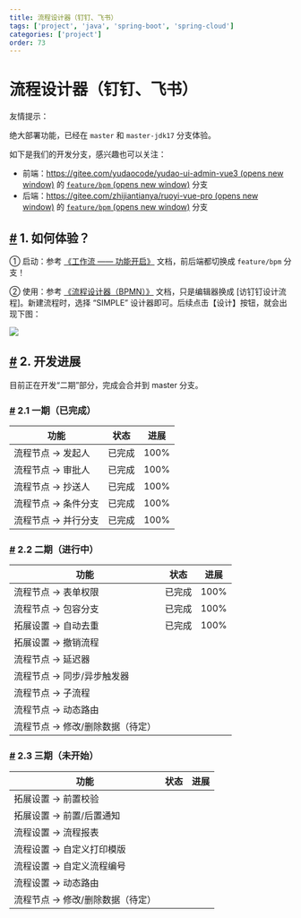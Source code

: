 ```yaml
---
title: 流程设计器（钉钉、飞书）
tags: ['project', 'java', 'spring-boot', 'spring-cloud']
categories: ['project']
order: 73
---
```

# 流程设计器（钉钉、飞书）

友情提示：

 绝大部署功能，已经在 `master` 和 `master-jdk17` 分支体验。

 如下是我们的开发分支，感兴趣也可以关注：

 * 前端：[https://gitee.com/yudaocode/yudao-ui-admin-vue3  (opens new window)](https://gitee.com/yudaocode/yudao-ui-admin-vue3) 的 [`feature/bpm`  (opens new window)](https://gitee.com/yudaocode/yudao-ui-admin-vue3/tree/feature%2Fbpm/) 分支
* 后端：[https://gitee.com/zhijiantianya/ruoyi-vue-pro  (opens new window)](https://gitee.com/zhijiantianya/ruoyi-vue-pro) 的 [`feature/bpm`  (opens new window)](https://gitee.com/zhijiantianya/ruoyi-vue-pro/tree/feature%2Fbpm/) 分支
 ## [#](#_1-如何体验) 1. 如何体验？

 ① 启动：参考 [《工作流 —— 功能开启》](/bpm/) 文档，前后端都切换成 `feature/bpm` 分支！

 ② 使用：参考 [《流程设计器（BPMN）》](/bpm/model-designer-bpmn/) 文档，只是编辑器换成 [访钉钉设计流程]。新建流程时，选择 “SIMPLE” 设计器即可。后续点击【设计】按钮，就会出现下图：

 ![](https://doc.iocoder.cn/img/%E5%B7%A5%E4%BD%9C%E6%B5%81%E6%89%8B%E5%86%8C/%E9%92%89%E9%92%89%E8%AE%BE%E8%AE%A1%E5%99%A8/02.png)

 ## [#](#_2-开发进展) 2. 开发进展

 目前正在开发“二期”部分，完成会合并到 master 分支。

 ### [#](#_2-1-一期-已完成) 2.1 一期（已完成）

 

| 功能 | 状态 | 进展 |
| --- | --- | --- |
| 流程节点 -> 发起人 | 已完成 | 100% |
| 流程节点 -> 审批人 | 已完成 | 100% |
| 流程节点 -> 抄送人 | 已完成 | 100% |
| 流程节点 -> 条件分支 | 已完成 | 100% |
| 流程节点 -> 并行分支 | 已完成 | 100% |

 ### [#](#_2-2-二期-进行中) 2.2 二期（进行中）

 

| 功能 | 状态 | 进展 |
| --- | --- | --- |
| 流程节点 -> 表单权限 | 已完成 | 100% |
| 流程节点 -> 包容分支 | 已完成 | 100% |
| 拓展设置 -> 自动去重 | 已完成 | 100% |
| 拓展设置 -> 撤销流程 |  |  |
| 流程节点 -> 延迟器 |  |  |
| 流程节点 -> 同步/异步触发器 |  |  |
| 流程节点 -> 子流程 |  |  |
| 流程节点 -> 动态路由 |  |  |
| 流程节点 -> 修改/删除数据（待定） |  |  |

 ### [#](#_2-3-三期-未开始) 2.3 三期（未开始）

 

| 功能 | 状态 | 进展 |
| --- | --- | --- |
| 拓展设置 -> 前置校验 |  |  |
| 拓展设置 -> 前置/后置通知 |  |  |
| 流程设置 -> 流程报表 |  |  |
| 流程设置 -> 自定义打印模版 |  |  |
| 流程设置 -> 自定义流程编号 |  |  |
| 流程设置 -> 动态路由 |  |  |
| 流程节点 -> 修改/删除数据（待定） |  |  |

